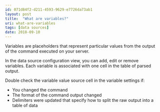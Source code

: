 ```yaml
---
id: 071d84f2-d211-4593-9629-e7726da73ab1
layout: post
title:  "What are variables?"
uri: what-are-variables
tags: [data sources]
date: 2018-09-10
---
```


Variables are placeholders that represent particular values from the output of the command executed on your server.

<!--more-->

In the data source configuration view, you can add, edit or remove variables. Each variable is associated with one cell in the table of parsed output.

Double check the variable value source cell in the variable settings if:

*   You changed the command
*   The format of the command output changed
*   Delimiters were updated that specify how to split the raw output into a table of data